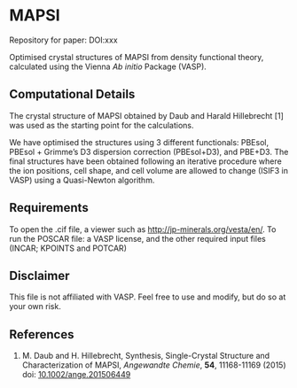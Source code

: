 # MAPSI

Repository for paper: DOI:xxx

Optimised crystal structures of MAPSI from density functional theory, calculated using the Vienna *Ab initio* Package (VASP).

Computational Details
-----------------------
The crystal structure of MAPSI obtained by Daub and Harald Hillebrecht [1] was used as the starting point for the calculations.

We have optimised the structures using 3 different functionals: PBEsol, PBEsol + Grimme’s D3 dispersion correction (PBEsol+D3), and PBE+D3.
The final structures have been obtained following an iterative procedure where the ion positions, cell shape, and cell volume are allowed to change (ISIF3 in VASP) using a Quasi-Newton algorithm.

Requirements
------
To open the .cif file, a viewer such as http://jp-minerals.org/vesta/en/.
To run the POSCAR file: a VASP license, and the other required input files (INCAR; KPOINTS and POTCAR)

Disclaimer
------
This file is not affiliated with VASP. Feel free to use and modify, but do so at your own risk.

References
-------

1. M. Daub and H. Hillebrecht, Synthesis, Single-Crystal Structure and Characterization of MAPSI, *Angewandte Chemie*, **54**, 11168-11169 (2015) doi: [10.1002/ange.201506449](http://onlinelibrary.wiley.com/doi/10.1002/anie.201506449/abstract)
